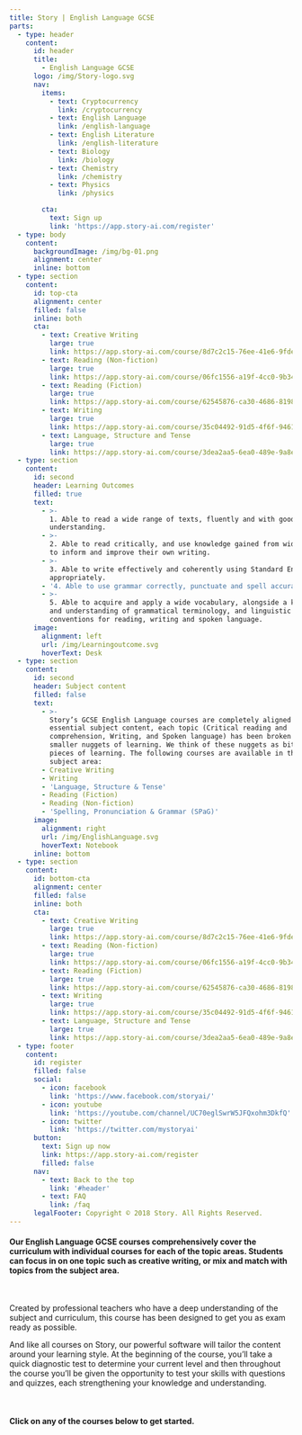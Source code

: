 ```yaml
---
title: Story | English Language GCSE
parts:
  - type: header
    content:
      id: header
      title:
        - English Language GCSE
      logo: /img/Story-logo.svg
      nav:
        items:
          - text: Cryptocurrency
            link: /cryptocurrency
          - text: English Language
            link: /english-language
          - text: English Literature
            link: /english-literature
          - text: Biology
            link: /biology
          - text: Chemistry
            link: /chemistry
          - text: Physics
            link: /physics

        cta:
          text: Sign up 
          link: 'https://app.story-ai.com/register'
  - type: body
    content:
      backgroundImage: /img/bg-01.png
      alignment: center
      inline: bottom
  - type: section
    content:
      id: top-cta
      alignment: center
      filled: false
      inline: both
      cta:
        - text: Creative Writing
          large: true
          link: https://app.story-ai.com/course/8d7c2c15-76ee-41e6-9fde-1f63e972a445
        - text: Reading (Non-fiction)
          large: true
          link: https://app.story-ai.com/course/06fc1556-a19f-4cc0-9b34-75f284f1b8ed
        - text: Reading (Fiction)
          large: true
          link: https://app.story-ai.com/course/62545876-ca30-4686-8198-bd7db385058a
        - text: Writing
          large: true
          link: https://app.story-ai.com/course/35c04492-91d5-4f6f-9461-3f72a27330b0
        - text: Language, Structure and Tense
          large: true
          link: https://app.story-ai.com/course/3dea2aa5-6ea0-489e-9a8e-94bb3b83e45c
  - type: section
    content:
      id: second
      header: Learning Outcomes
      filled: true
      text:
        - >-
          1. Able to read a wide range of texts, fluently and with good
          understanding.
        - >-
          2. Able to read critically, and use knowledge gained from wide reading
          to inform and improve their own writing.
        - >-
          3. Able to write effectively and coherently using Standard English
          appropriately.
        - '4. Able to use grammar correctly, punctuate and spell accurately.'
        - >-
          5. Able to acquire and apply a wide vocabulary, alongside a knowledge
          and understanding of grammatical terminology, and linguistic
          conventions for reading, writing and spoken language.
      image:
        alignment: left
        url: /img/Learningoutcome.svg
        hoverText: Desk
  - type: section
    content:
      id: second
      header: Subject content
      filled: false
      text:
        - >-
          Story’s GCSE English Language courses are completely aligned to the
          essential subject content, each topic (Critical reading and
          comprehension, Writing, and Spoken language) has been broken down into
          smaller nuggets of learning. We think of these nuggets as bite-sized
          pieces of learning. The following courses are available in this
          subject area:
        - Creative Writing
        - Writing
        - 'Language, Structure & Tense'
        - Reading (Fiction)
        - Reading (Non-fiction)
        - 'Spelling, Pronunciation & Grammar (SPaG)'
      image:
        alignment: right
        url: /img/EnglishLanguage.svg
        hoverText: Notebook
      inline: bottom
  - type: section
    content:
      id: bottom-cta
      alignment: center
      filled: false
      inline: both
      cta:
        - text: Creative Writing
          large: true
          link: https://app.story-ai.com/course/8d7c2c15-76ee-41e6-9fde-1f63e972a445
        - text: Reading (Non-fiction)
          large: true
          link: https://app.story-ai.com/course/06fc1556-a19f-4cc0-9b34-75f284f1b8ed
        - text: Reading (Fiction)
          large: true
          link: https://app.story-ai.com/course/62545876-ca30-4686-8198-bd7db385058a
        - text: Writing
          large: true
          link: https://app.story-ai.com/course/35c04492-91d5-4f6f-9461-3f72a27330b0
        - text: Language, Structure and Tense
          large: true
          link: https://app.story-ai.com/course/3dea2aa5-6ea0-489e-9a8e-94bb3b83e45c
  - type: footer
    content:
      id: register
      filled: false
      social:
        - icon: facebook
          link: 'https://www.facebook.com/storyai/'
        - icon: youtube
          link: 'https://youtube.com/channel/UC70eglSwrW5JFQxohm3DkfQ'
        - icon: twitter
          link: 'https://twitter.com/mystoryai'
      button:
        text: Sign up now
        link: https://app.story-ai.com/register
        filled: false
      nav:
        - text: Back to the top
          link: '#header'
        - text: FAQ
          link: /faq
      legalFooter: Copyright © 2018 Story. All Rights Reserved.
---
```


#### Our English Language GCSE courses comprehensively cover the curriculum with individual courses for each of the topic areas. Students can focus in on one topic such as creative writing, or mix and match with topics from the subject area.

&nbsp;

Created by professional teachers who have a deep understanding of the subject and curriculum, this course has been designed to get you as exam ready as possible.

And like all courses on Story, our powerful software will tailor the content around your learning style. At the beginning of the course, you’ll take a quick diagnostic test to determine your current level and then throughout the course you’ll be given the opportunity to test your skills with questions and quizzes, each strengthening your knowledge and understanding.

&nbsp;

#### Click on any of the courses below to get started.